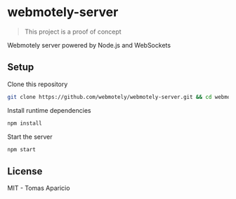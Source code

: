 # webmotely-server

> This project is a proof of concept

Webmotely server powered by Node.js and WebSockets

## Setup

Clone this repository
```bash
git clone https://github.com/webmotely/webmotely-server.git && cd webmotely-server
```

Install runtime dependencies
```bash
npm install
```

Start the server
```bash
npm start
```

## License

MIT - Tomas Aparicio
